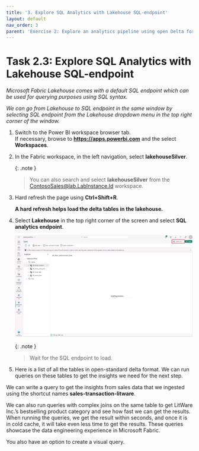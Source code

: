 ```yaml
---
title: '3. Explore SQL Analytics with Lakehouse SQL-endpoint'
layout: default
nav_order: 3
parent: 'Exercise 2: Explore an analytics pipeline using open Delta format and Azure Databricks Delta Live Tables'
---
```


# Task 2.3: Explore SQL Analytics with Lakehouse SQL-endpoint

*Microsoft Fabric Lakehouse comes with a default SQL endpoint which can be used for querying purposes using SQL syntax.*

*We can go from Lakehouse to SQL endpoint in the same window by selecting SQL endpoint from the Lakehouse dropdown menu in the top right corner of the window.*

1. Switch to the Power BI workspace browser tab.  
	If necessary, browse to **https://apps.powerbi.com** and the select **Workspaces**.

1. In the Fabric workspace, in the left navigation, select **lakehouseSilver**.

    {: .note }
    > You can also search and select **lakehouseSilver** from the ContosoSales@lab.LabInstance.Id workspace.

2. Hard refresh the page using **Ctrl+Shift+R**. 

	**A hard refresh helps load the delta tables in the lakehouse.**

3. Select **Lakehouse** in the top right corner of the screen and select **SQL analytics endpoint**.

	![l3nk445m.png](../media/instructions249094/l3nk445m.png)

    {: .note }
    > Wait for the SQL endpoint to load.

4. Here is a list of all the tables in open-standard delta format. We can run queries on these tables to get the insights we need for the next step.

We can write a query to get the insights from sales data that we ingested using the shortcut names **sales-transaction-litware**.

We can also run queries with complex joins on the same table to get LitWare Inc.’s bestselling product category and see how fast we can get the results. When running the queries, we get the result within seconds, and once it is in cold cache, it will take even less time to get the results. These queries showcase the data engineering experience in Microsoft Fabric.

You also have an option to create a visual query.
